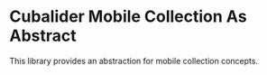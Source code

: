 Cubalider Mobile Collection As Abstract
=======================================

This library provides an abstraction for mobile collection concepts.